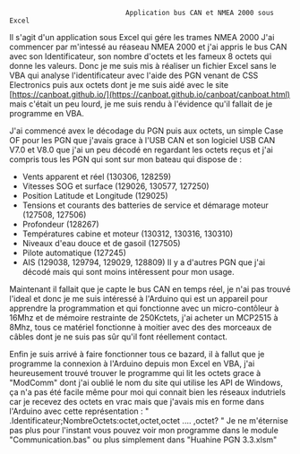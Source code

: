                                  Application bus CAN et NMEA 2000 sous Excel
 
Il s'agit d'un application sous Excel qui gére les trames NMEA 2000
J'ai commencer par m'intessé au réaseau NMEA 2000 et j'ai appris le bus CAN avec son Identificateur, son nombre d'octets et les fameux 8 octets
 qui donne les valeurs.
 Donc je me suis mis à réaliser un fichier Excel sans le VBA qui analyse l'identificateur avec l'aide des PGN venant de CSS Electronics puis aux octets dont je me suis aidé avec le site [https://canboat.github.io/](https://canboat.github.io/canboat/canboat.html) mais c'était un peu lourd, je me suis rendu à l'évidence qu'il fallait de je programme en VBA.
 
 J'ai commencé avex le décodage du PGN puis aux octets, un simple Case OF pour les PGN que j'avais grace à l'USB CAN et son logiciel USB CAN V7.0 et V8.0 que j'ai un peu décodé en regardant les octets reçus et j'ai compris tous les PGN qui sont sur mon bateau qui dispose de :
 - Vents apparent et réel (130306, 128259)
 - Vitesses SOG et surface (129026, 130577, 127250)
 - Position Latitude et Longitude (129025)
 - Tensions et courants des batteries de service et démarage moteur (127508, 127506)
 - Profondeur (128267)
 - Températures cabine et moteur (130312, 130316, 130310)
 - Niveaux d'eau douce et de gasoil (127505) 
 - Pilote automatique (127245)
 - AIS (129038, 129794, 129029, 128809)
Il y a d'autres PGN que j'ai décodé mais qui sont moins intêressent pour mon usage.

Maintenant il fallait que je capte le bus CAN en temps réel, je n'ai pas trouvé l'ideal et donc je me suis intéressé à l'Arduino qui est un appareil pour apprendre la programmation et qui fonctionne avec un micro-contôleur à 16Mhz et de mémoire restrainte de 250Kctets, j'ai acheter un MCP2515 à 8Mhz, tous ce matériel fonctionne à moitier avec des des morceaux de câbles dont je ne suis pas sûr qu'il font réellement contact.

Enfin je suis arrivé à faire fonctionner tous ce bazard, il à fallut que je programme la connexion à l'Arduino depuis mon Excel en VBA, j'ai heureusement trouvé trouver le programme qui lit les octets grace à "ModComm" dont j'ai oublié le nom du site qui utilise les API de Windows, ça n'a pas été facile même pour moi qui connait bien les réseaux indutriels car je recevez des octets en vrac mais que j'avais mis en forme dans l'Arduino avec cette représentation :
" .Identificateur;NombreOctets:octet,octet,octet  .... ,octet? "
Je ne m'éternise pas plus pour l'instant vous pouvez voir mon programme dans le module "Communication.bas" ou plus simplement dans "Huahine PGN 3.3.xlsm"
